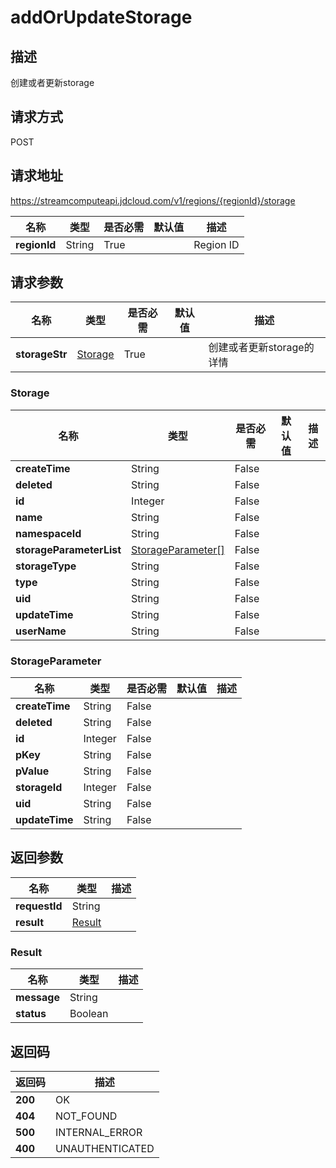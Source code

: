 # addOrUpdateStorage


## 描述
创建或者更新storage

## 请求方式
POST

## 请求地址
https://streamcomputeapi.jdcloud.com/v1/regions/{regionId}/storage

|名称|类型|是否必需|默认值|描述|
|---|---|---|---|---|
|**regionId**|String|True||Region ID|

## 请求参数
|名称|类型|是否必需|默认值|描述|
|---|---|---|---|---|
|**storageStr**|[Storage](##Storage)|True||创建或者更新storage的详情|

### <a name="Storage">Storage</a>
|名称|类型|是否必需|默认值|描述|
|---|---|---|---|---|
|**createTime**|String|False|||
|**deleted**|String|False|||
|**id**|Integer|False|||
|**name**|String|False|||
|**namespaceId**|String|False|||
|**storageParameterList**|[StorageParameter[]](##StorageParameter)|False|||
|**storageType**|String|False|||
|**type**|String|False|||
|**uid**|String|False|||
|**updateTime**|String|False|||
|**userName**|String|False|||
### <a name="StorageParameter">StorageParameter</a>
|名称|类型|是否必需|默认值|描述|
|---|---|---|---|---|
|**createTime**|String|False|||
|**deleted**|String|False|||
|**id**|Integer|False|||
|**pKey**|String|False|||
|**pValue**|String|False|||
|**storageId**|Integer|False|||
|**uid**|String|False|||
|**updateTime**|String|False|||

## 返回参数
|名称|类型|描述|
|---|---|---|
|**requestId**|String||
|**result**|[Result](##Result)||


### <a name="Result">Result</a>
|名称|类型|描述|
|---|---|---|
|**message**|String||
|**status**|Boolean||

## 返回码
|返回码|描述|
|---|---|
|**200**|OK|
|**404**|NOT_FOUND|
|**500**|INTERNAL_ERROR|
|**400**|UNAUTHENTICATED|
